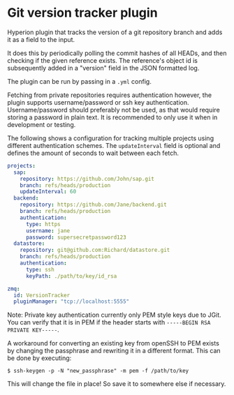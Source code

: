 # Git version tracker plugin

Hyperion plugin that tracks the version of a git repository branch and adds
it as a field to the input.

It does this by periodically polling the commit hashes of all HEADs, 
and then checking if the given reference exists. The reference's object id 
is subsequently added in a "version" field in the JSON formatted log.

The plugin can be run by passing in a `.yml` config.

Fetching from private repositories requires authentication however,
the plugin supports username/password or ssh key authentication. 
Username/password should preferably not be used, as that
would require storing a password in plain text. It is recommended to
only use it when in development or testing.

The following shows a configuration for tracking multiple projects using
different authentication schemes. The `updateInterval` field is optional
and defines the amount of seconds to wait between each fetch.
```yaml
projects:
  sap:
    repository: https://github.com/John/sap.git
    branch: refs/heads/production
    updateInterval: 60
  backend:
    repository: https://github.com/Jane/backend.git
    branch: refs/heads/production
    authentication:
      type: https
      username: jane
      password: supersecretpassword123
  datastore:
    repository: git@github.com:Richard/datastore.git
    branch: refs/heads/production
    authentication:
      type: ssh
      keyPath: ./path/to/key/id_rsa

zmq:
  id: VersionTracker
  pluginManager: "tcp://localhost:5555"
```

Note: Private key authentication currently only PEM style keys due to JGit.
You can verify that it is in PEM if the header starts with `-----BEGIN RSA PRIVATE KEY-----`.

A workaround for converting an existing key from openSSH to PEM exists by changing the
passphrase and rewriting it in a different format. This can be done by executing:

```shell script
$ ssh-keygen -p -N "new_passphrase" -m pem -f /path/to/key
```

This will change the file in place! So save it to somewhere else if necessary.


